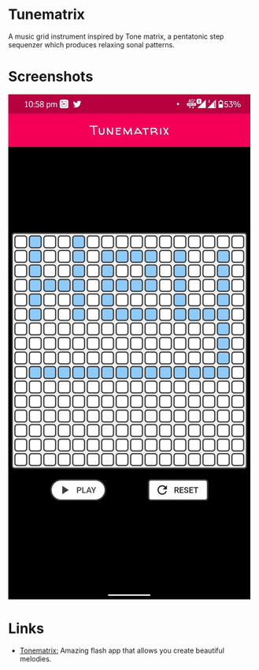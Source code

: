 # Tunematrix

A music grid instrument inspired by Tone matrix, a pentatonic step sequenzer which produces relaxing sonal patterns.

# Screenshots
![alt_text](Screenshot_20200509-225814275.jpg)


# Links

- [Tonematrix:](https://tonematrix.audiotool.com/) Amazing flash app that allows you create beautiful melodies.
